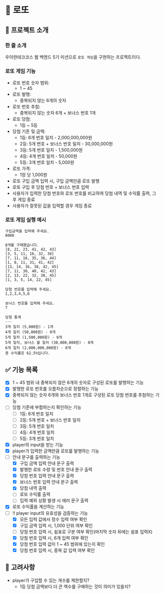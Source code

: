 # 💸 로또

## 📄 프로젝트 소개

### 한 줄 소개

우아한테크코스 웹 백엔드 5기 미션으로 `로또 게임`을 구현하는 프로젝트이다.

### 로또 게임 기능

- 로또 번호 숫자 범위:
    - 1 ~ 45
- 로또 발행:
    - 중복되지 않는 6개의 숫자
- 로또 번호 추첨:
    - 중복되지 않는 숫자 6개 + 보너스 번호 1개
- 로또 당첨:
    - 1등 ~ 5등
- 당첨 기준 및 금액:
    - 1등: 6개 번호 일치 - 2,000,000,000원
    - 2등: 5개 번호 + 보너스 번호 일치 - 30,000,000원
    - 3등: 5개 번호 일치 - 1,500,000원
    - 4등: 4개 번호 일치 - 50,000원
    - 5등: 3개 번호 일치 - 5,000원
- 로또 가격:
    - 1장 당 1,000원
- 로또 구입 금액 입력 시, 구입 금액만큼 로또 발행
- 로또 구입 후 당첨 번호 + 보너스 번호 입력
- 사용자가 입력한 당첨 번호와 로또 번호를 비교하여 당첨 내역 및 수익률 출력, 그 후 게임 종료
- 사용자가 잘못된 값을 입력할 경우 게임 종료

### 로또 게임 실행 예시

```
구입금액을 입력해 주세요.
8000

8개를 구매했습니다.
[8, 21, 23, 41, 42, 43]
[3, 5, 11, 16, 32, 38]
[7, 11, 16, 35, 36, 44]
[1, 8, 11, 31, 41, 42]
[13, 14, 16, 38, 42, 45]
[7, 11, 30, 40, 42, 43]
[2, 13, 22, 32, 38, 45]
[1, 3, 5, 14, 22, 45]

당첨 번호를 입력해 주세요.
1,2,3,4,5,6

보너스 번호를 입력해 주세요.
7

당첨 통계
---
3개 일치 (5,000원) - 1개
4개 일치 (50,000원) - 0개
5개 일치 (1,500,000원) - 0개
5개 일치, 보너스 볼 일치 (30,000,000원) - 0개
6개 일치 (2,000,000,000원) - 0개
총 수익률은 62.5%입니다.
```

## ✅ 기능 목록

- [X] 1 ~ 45 범위 내 중복되지 않은 6개의 숫자로 구성된 로또를 발행하는 기능
- [X] 발행한 로또 번호를 오름차순으로 정렬하는 기능
- [X] 중복되지 않는 숫자 6개와 보너스 번호 1개로 구성된 로또 당첨 번호를 추첨하는 기능
- [ ] 당첨 기준에 부합하는지 확인하는 기능
    - [ ] 1등: 6개 번호 일치
    - [ ] 2등: 5개 번호 + 보너스 번호 일치
    - [ ] 3등: 5개 번호 일치
    - [ ] 4등: 4개 번호 일치
    - [ ] 5등: 3개 번호 일치
- [X] player의 input을 받는 기능
- [X] player가 입력한 금액만큼 로또를 발행하는 기능
- [ ] 안내 문구를 출력하는 기능
    - [X] 구입 금액 입력 안내 문구 출력
    - [X] 발행한 로또 수량 및 번호 안내 문구 출력
    - [X] 당첨 번호 입력 안내 문구 출력
    - [X] 보너스 번호 입력 안내 문구 출력
    - [X] 당첨 내역 출력
    - [ ] 로또 수익률 출력
    - [ ] 입력 예외 상황 발생 시 에러 문구 출력
- [X] 로또 수익률을 계산하는 기능
- [ ] ‼️ player input의 유효성을 검증하는 기능
    - [X] 모든 입력 값에서 정수 입력 여부 확인
    - [X] 구입 금액 입력 시, 1,000 단위 여부 확인
    - [ ] 당첨 번호 입력 시, 쉼표로 구분 여부 확인(마지막 숫자 뒤에는 쉼표 입력X)
    - [X] 당첨 번호 입력 시, 6개 입력 여부 확인
    - [X] 당첨 번호 입력 값이 1 ~ 45 범위에 있는지 확인
    - [X] 당첨 번호 입력 시, 중복 값 입력 여부 확인

## 🤔 고려사항

- player가 구입할 수 있는 개수를 제한할지?
    - 1등 당첨 금액보다 더 큰 액수를 구매하는 것이 의미가 있을지?
